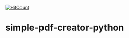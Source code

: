 [![HitCount](http://hits.dwyl.io/teamtact/https://github.com/teamtact/simple-pdf-creator-python.svg)](http://hits.dwyl.io/teamtact/https://github.com/teamtact/simple-pdf-creator-python)

# simple-pdf-creator-python
